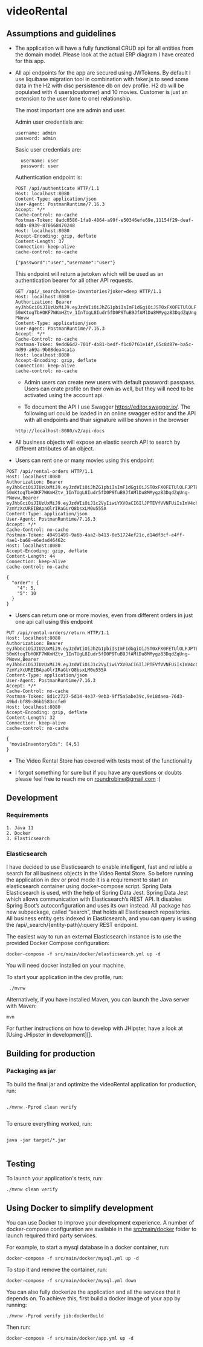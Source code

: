 # videoRental

## Assumptions and guidelines 

- The application will have a fully functional CRUD api for all entities  from the domain model. 
  Please look at the actual ERP diagram I have created for this app.
- All api endpoints for the app are secured using JWTokens. 
  By default I use liquibase migration tool in combination with faker.js to seed some data in the H2 with disc persistence db on dev profile.
  H2 db will be populated with 4 users(customer) and 10 movies. Customer is just an extension to the user (one to one) relationship.

  The most important one are admin and user. 
  
  Admin user credentials are:
  ```
  username: admin
  password: admin
  ```
    
  Basic user credentials are:
  ```
    username: user
    password: user
  ```
  
  Authentication endpoint is:
  
  ```
  POST /api/authenticate HTTP/1.1
  Host: localhost:8080
  Content-Type: application/json
  User-Agent: PostmanRuntime/7.16.3
  Accept: */*
  Cache-Control: no-cache
  Postman-Token: 8adc0586-1fa8-4864-a99f-e50346efe69e,11154f29-deaf-4dda-8939-876668470248
  Host: localhost:8080
  Accept-Encoding: gzip, deflate
  Content-Length: 37
  Connection: keep-alive
  cache-control: no-cache
  
  {"password":"user","username":"user"}
  
    ```
  This endpoint will return a jwtoken which will be used as an authentication bearer for all other API requests.
  
  ```
  GET /api/_search/movie-inventories?joker=deep HTTP/1.1
  Host: localhost:8080
  Authorization: Bearer eyJhbGciOiJIUzUxMiJ9.eyJzdWIiOiJhZG1pbiIsImF1dGgiOiJST0xFX0FETUlOLFJPTEVfVVNFUiIsImV4cCI6MTU5OTY0OTg5NX0.dIlrtTbc15T8-50nKtogTbHOKF7WKmHZtv_1InTUgL8Iudr5fD0P9TuB9JfAMlDu8MMygz83DqdZqUng-PNovw
  Content-Type: application/json
  User-Agent: PostmanRuntime/7.16.3
  Accept: */*
  Cache-Control: no-cache
  Postman-Token: 9edd66d2-701f-4b81-bedf-f1c07f61e14f,65c8d87e-ba5c-4d99-a69a-9b08dea4ca1a
  Host: localhost:8080
  Accept-Encoding: gzip, deflate
  Connection: keep-alive
  cache-control: no-cache
  ```
  
  - Admin users can create new users with default password: passpass. Users can crate profile on their own as well, 
  but they will need to be activated using the account api.
  
  - To document the API I use Swagger https://editor.swagger.io/. The following url could be loaded in an online swagger editor and the API with all endpoints and thair signature will be shown in the browser
  ```
  http://localhost:8080/v2/api-docs
  ```
  
- All business objects will expose an elastic search API to search by different attributes of an object.

- Users can rent one or many movies using this endpoint:
 ```
 POST /api/rental-orders HTTP/1.1
 Host: localhost:8080
 Authorization: Bearer eyJhbGciOiJIUzUxMiJ9.eyJzdWIiOiJhZG1pbiIsImF1dGgiOiJST0xFX0FETUlOLFJPTEVfVVNFUiIsImV4cCI6MTU5OTY0OTg5NX0.dIlrtTbc15T8-50nKtogTbHOKF7WKmHZtv_1InTUgL8Iudr5fD0P9TuB9JfAMlDu8MMygz83DqdZqUng-PNovw,Bearer eyJhbGciOiJIUzUxMiJ9.eyJzdWIiOiJ1c2VyIiwiYXV0aCI6IlJPTEVfVVNFUiIsImV4cCI6MTU5OTc4MTY5Nn0.Ht03bW0aapT9Tjh2n10XPZq7ogD_c83np9I0kiwgnYHAowat-7zmYzXcUREIBApaOlrIRaGUrQ8bsxLM0u555A
 Content-Type: application/json
 User-Agent: PostmanRuntime/7.16.3
 Accept: */*
 Cache-Control: no-cache
 Postman-Token: 49491499-9a6b-4aa2-b413-0e51724ef21c,d14df3cf-e4ff-4ae1-ba68-e6edad46462c
 Host: localhost:8080
 Accept-Encoding: gzip, deflate
 Content-Length: 44
 Connection: keep-alive
 cache-control: no-cache
 
 {
   "order": {
     "4": 5,
     "5": 10
   }
 }
  ```
  
- Users can return one or more movies, even from different orders in just one api call using this endpoint 
 ```
PUT /api/rental-orders/return HTTP/1.1
Host: localhost:8080
Authorization: Bearer eyJhbGciOiJIUzUxMiJ9.eyJzdWIiOiJhZG1pbiIsImF1dGgiOiJST0xFX0FETUlOLFJPTEVfVVNFUiIsImV4cCI6MTU5OTY0OTg5NX0.dIlrtTbc15T8-50nKtogTbHOKF7WKmHZtv_1InTUgL8Iudr5fD0P9TuB9JfAMlDu8MMygz83DqdZqUng-PNovw,Bearer eyJhbGciOiJIUzUxMiJ9.eyJzdWIiOiJ1c2VyIiwiYXV0aCI6IlJPTEVfVVNFUiIsImV4cCI6MTU5OTc4MTY5Nn0.Ht03bW0aapT9Tjh2n10XPZq7ogD_c83np9I0kiwgnYHAowat-7zmYzXcUREIBApaOlrIRaGUrQ8bsxLM0u555A
Content-Type: application/json
User-Agent: PostmanRuntime/7.16.3
Accept: */*
Cache-Control: no-cache
Postman-Token: 8d1c2727-5d14-4e37-9eb3-9ff5a5abe39c,9e18daea-76d3-49bd-bf89-86b1583ccfe0
Host: localhost:8080
Accept-Encoding: gzip, deflate
Content-Length: 32
Connection: keep-alive
cache-control: no-cache

{
  "movieInventoryIds": [4,5]
}

 ```
- The Video Rental Store has covered with tests most of the functionality  


- I forgot something for sure but if you have any questions or doubts please feel free to reach me on roundrobine@gmail.com :) 





## Development


### Requirements

    1. Java 11
    2. Docker
    3. Elasticsearch

    

### Elasticsearch

I have decided to use Elasticsearch to enable intelligent, fast and reliable a search for all business objects in the Video Rental Store.
So before running the application in dev or prod mode it is a requirement to start an elasticsearch container using docker-compose script.
Spring Data Elasticsearch is used, with the help of Spring Data Jest. Spring Data Jest which allows communication with Elasticsearch’s REST API. It disables Spring Boot’s autoconfiguration and uses its own instead.
All package has new subpackage, called “search”, that holds all Elasticsearch repositories.
All business entity gets indexed in Elasticsearch, and you can query is using the /api/_search/{entity-path}/:query REST endpoint.

The easiest way to run an external Elasticsearch instance is to use the provided Docker Compose configuration:

```
docker-compose -f src/main/docker/elasticsearch.yml up -d
```
You will need docker installed on your machine. 

To start your application in the dev profile, run:

```
 ./mvnw
 ```
 Alternatively, if you have installed Maven, you can launch the Java server with Maven:
 
 ```
 mvn
 ```
 

For further instructions on how to develop with JHipster, have a look at [Using JHipster in development][].

## Building for production

### Packaging as jar

To build the final jar and optimize the videoRental application for production, run:

```

./mvnw -Pprod clean verify


```

To ensure everything worked, run:

```

java -jar target/*.jar


```

## Testing

To launch your application's tests, run:

```
./mvnw clean verify
```

## Using Docker to simplify development

You can use Docker to improve your development experience. A number of docker-compose configuration are available in the [src/main/docker](src/main/docker) folder to launch required third party services.

For example, to start a mysql database in a docker container, run:

```
docker-compose -f src/main/docker/mysql.yml up -d
```

To stop it and remove the container, run:

```
docker-compose -f src/main/docker/mysql.yml down
```

You can also fully dockerize the application and all the services that it depends on.
To achieve this, first build a docker image of your app by running:

```
./mvnw -Pprod verify jib:dockerBuild
```

Then run:

```
docker-compose -f src/main/docker/app.yml up -d
```

